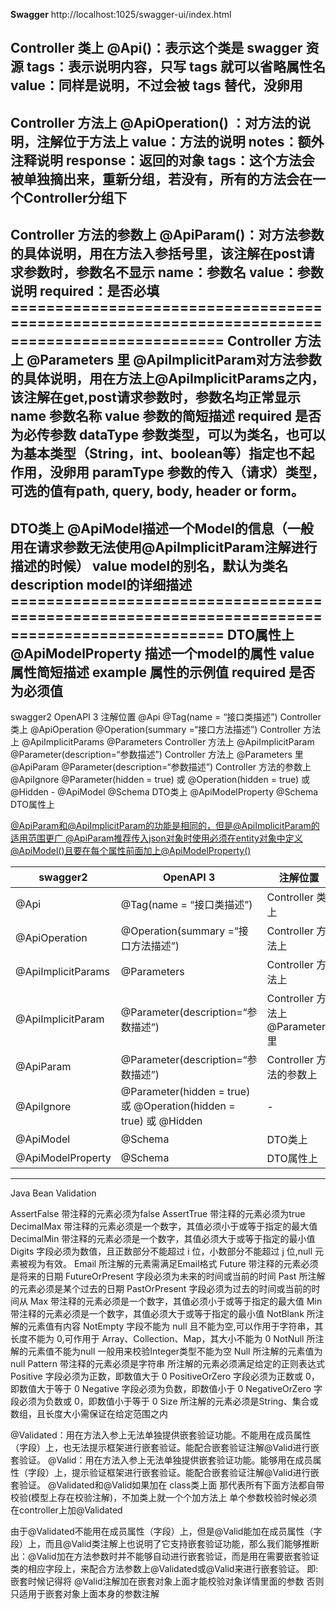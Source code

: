 
**Swagger**
http://localhost:1025/swagger-ui/index.html



Controller 类上 
@Api()：表示这个类是 swagger 资源 tags：表示说明内容，只写 tags 就可以省略属性名
value：同样是说明，不过会被 tags 替代，没卵用
----------------------------------------------------------------------------------------------
Controller 方法上
@ApiOperation() ：对方法的说明，注解位于方法上 value：方法的说明 notes：额外注释说明 response：返回的对象
tags：这个方法会被单独摘出来，重新分组，若没有，所有的方法会在一个Controller分组下
----------------------------------------------------------------------------------------------
Controller 方法的参数上 
@ApiParam()：对方法参数的具体说明，用在方法入参括号里，该注解在post请求参数时，参数名不显示 name：参数名 value：参数说明 required：是否必填
============================================================================================== Controller 方法上
@Parameters 里 
@ApiImplicitParam对方法参数的具体说明，用在方法上@ApiImplicitParams之内，该注解在get,post请求参数时，参数名均正常显示 name 参数名称 value 参数的简短描述
required 是否为必传参数 dataType 参数类型，可以为类名，也可以为基本类型（String，int、boolean等）指定也不起作用，没卵用 paramType 参数的传入（请求）类型，可选的值有path, query,
body, header or form。
----------------------------------------------------------------------------------------------
DTO类上 
@ApiModel描述一个Model的信息（一般用在请求参数无法使用@ApiImplicitParam注解进行描述的时候） value model的别名，默认为类名 description model的详细描述
============================================================================================== DTO属性上
@ApiModelProperty
描述一个model的属性 value 属性简短描述 example 属性的示例值 required 是否为必须值
----------------------------------------------------------------------------------------------


swagger2	OpenAPI 3	注解位置
@Api	@Tag(name = “接口类描述”)	Controller 类上
@ApiOperation	@Operation(summary =“接口方法描述”)	Controller 方法上
@ApiImplicitParams	@Parameters	Controller 方法上
@ApiImplicitParam	@Parameter(description=“参数描述”)	Controller 方法上 @Parameters 里
@ApiParam	@Parameter(description=“参数描述”)	Controller 方法的参数上
@ApiIgnore	@Parameter(hidden = true) 或 @Operation(hidden = true) 或 @Hidden	-
@ApiModel	@Schema	DTO类上
@ApiModelProperty	@Schema	DTO属性上


[@ApiParam和@ApiImplicitParam的功能是相同的，但是@ApiImplicitParam的适用范围更广
@ApiParam推荐传入json对象时使用必须在entity对象中定义@ApiModel()且要在每个属性前面加上@ApiModelProperty()]()

|  swagger2	   | OpenAPI 3   |    注解位置 |
|-----|-----|----|
|   @Api  | @Tag(name = “接口类描述”)    | Controller 类上 |
|   @ApiOperation  |  @Operation(summary =“接口方法描述”)   |   Controller 方法上 |
|    @ApiImplicitParams |  @Parameters   |   Controller 方法上 |
|   @ApiImplicitParam	  | @Parameter(description=“参数描述”)	    |  Controller 方法上 @Parameters 里|
| @ApiParam	    |  @Parameter(description=“参数描述”)	   |  Controller 方法的参数上|
|  @ApiIgnore	   |   @Parameter(hidden = true) 或 @Operation(hidden = true) 或 @Hidden	  | -|
|  @ApiModel	   |   @Schema	  |  DTO类上|
| @ApiModelProperty	    |  @Schema	   | DTO属性上|





--------------------------------------------------------------------------------------------------------------
Java Bean Validation

AssertFalse	带注释的元素必须为false
AssertTrue	带注释的元素必须为true
DecimalMax	带注释的元素必须是一个数字，其值必须小于或等于指定的最大值
DecimalMin	带注释的元素必须是一个数字，其值必须大于或等于指定的最小值
Digits	字段必须为数值，且正数部分不能超过 i 位，小数部分不能超过 j 位,null 元素被视为有效。
Email	所注解的元素需满足Email格式
Future	带注释的元素必须是将来的日期
FutureOrPresent	字段必须为未来的时间或当前的时间
Past	所注解的元素必须是某个过去的日期
PastOrPresent	字段必须为过去的时间或当前的时间从
Max	带注释的元素必须是一个数字，其值必须小于或等于指定的最大值
Min	带注释的元素必须是一个数字，其值必须大于或等于指定的最小值
NotBlank	所注解的元素值有内容
NotEmpty	字段不能为 null 且不能为空,可以作用于字符串，其长度不能为 0,可作用于 Array、Collection、Map，其大小不能为 0
NotNull	所注解的元素值不能为null  一般用来校验Integer类型不能为空
Null	所注解的元素值为null
Pattern	带注释的元素必须是字符串  所注解的元素必须满足给定的正则表达式
Positive	字段必须为正数，即数值大于 0
PositiveOrZero	字段必须为正数或 0，即数值大于等于 0
Negative	字段必须为负数，即数值小于 0
NegativeOrZero	字段必须为负数或 0，即数值小于等于 0
Size	所注解的元素必须是String、集合或数组，且长度大小需保证在给定范围之内




@Validated：用在方法入参上无法单独提供嵌套验证功能。不能用在成员属性（字段）上，也无法提示框架进行嵌套验证。能配合嵌套验证注解@Valid进行嵌套验证。
@Valid：用在方法入参上无法单独提供嵌套验证功能。能够用在成员属性（字段）上，提示验证框架进行嵌套验证。能配合嵌套验证注解@Valid进行嵌套验证。
@Validated和@Valid如果加在 class类上面  那代表所有下面方法都自带校验(模型上存在校验注解)，不加类上就一个个加方法上
单个参数校验时候必须在controller上加@Validated

由于@Validated不能用在成员属性（字段）上，但是@Valid能加在成员属性（字段）上，而且@Valid类注解上也说明了它支持嵌套验证功能，那么我们能够推断出：@Valid加在方法参数时并不能够自动进行嵌套验证，而是用在需要嵌套验证类的相应字段上，来配合方法参数上@Validated或@Valid来进行嵌套验证。
即:嵌套时候记得将 @Valid注解加在嵌套对象上面才能校验对象详情里面的参数 否则只适用于嵌套对象上面本身的参数注解
